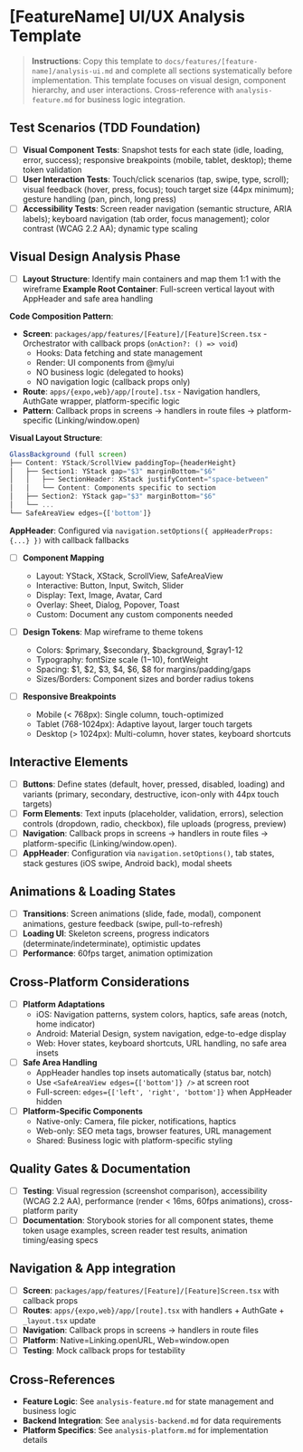 # [FeatureName] UI/UX Analysis Template

> **Instructions**: Copy this template to `docs/features/[feature-name]/analysis-ui.md` and complete all sections systematically before implementation. This template focuses on visual design, component hierarchy, and user interactions. Cross-reference with `analysis-feature.md` for business logic integration.

## Test Scenarios (TDD Foundation)
- [ ] **Visual Component Tests**: Snapshot tests for each state (idle, loading, error, success); responsive breakpoints (mobile, tablet, desktop); theme token validation
- [ ] **User Interaction Tests**: Touch/click scenarios (tap, swipe, type, scroll); visual feedback (hover, press, focus); touch target size (44px minimum); gesture handling (pan, pinch, long press)
- [ ] **Accessibility Tests**: Screen reader navigation (semantic structure, ARIA labels); keyboard navigation (tab order, focus management); color contrast (WCAG 2.2 AA); dynamic type scaling

## Visual Design Analysis Phase
- [ ] **Layout Structure**: Identify main containers and map them 1:1 with the wireframe
**Example Root Container**: Full-screen vertical layout with AppHeader and safe area handling

**Code Composition Pattern**:
- **Screen**: `packages/app/features/[Feature]/[Feature]Screen.tsx` - Orchestrator with callback props (`onAction?: () => void`)
  - Hooks: Data fetching and state management
  - Render: UI components from @my/ui
  - NO business logic (delegated to hooks)
  - NO navigation logic (callback props only)
- **Route**: `apps/{expo,web}/app/[route].tsx` - Navigation handlers, AuthGate wrapper, platform-specific logic
- **Pattern**: Callback props in screens → handlers in route files → platform-specific (Linking/window.open)


**Visual Layout Structure**:
```Typescript
GlassBackground (full screen)
├── Content: YStack/ScrollView paddingTop={headerHeight}
│   ├── Section1: YStack gap="$3" marginBottom="$6"
│   │   ├── SectionHeader: XStack justifyContent="space-between"
│   │   └── Content: Components specific to section
│   ├── Section2: YStack gap="$3" marginBottom="$6"
│   └── ...
└── SafeAreaView edges={['bottom']}
```

**AppHeader**: Configured via `navigation.setOptions({ appHeaderProps: {...} })` with callback fallbacks

- [ ] **Component Mapping**
  - Layout: YStack, XStack, ScrollView, SafeAreaView
  - Interactive: Button, Input, Switch, Slider
  - Display: Text, Image, Avatar, Card
  - Overlay: Sheet, Dialog, Popover, Toast
  - Custom: Document any custom components needed

- [ ] **Design Tokens**: Map wireframe to theme tokens
  - Colors: $primary, $secondary, $background, $gray1-12
  - Typography: fontSize scale ($1-$10), fontWeight
  - Spacing: $1, $2, $3, $4, $6, $8 for margins/padding/gaps
  - Sizes/Borders: Component sizes and border radius tokens

- [ ] **Responsive Breakpoints**
  - Mobile (< 768px): Single column, touch-optimized
  - Tablet (768-1024px): Adaptive layout, larger touch targets
  - Desktop (> 1024px): Multi-column, hover states, keyboard shortcuts

## Interactive Elements
- [ ] **Buttons**: Define states (default, hover, pressed, disabled, loading) and variants (primary, secondary, destructive, icon-only with 44px touch targets)
- [ ] **Form Elements**: Text inputs (placeholder, validation, errors), selection controls (dropdown, radio, checkbox), file uploads (progress, preview)
- [ ] **Navigation**: Callback props in screens → handlers in route files → platform-specific (Linking/window.open).
- [ ] **AppHeader**: Configuration via `navigation.setOptions()`, tab states, stack gestures (iOS swipe, Android back), modal sheets

## Animations & Loading States
- [ ] **Transitions**: Screen animations (slide, fade, modal), component animations, gesture feedback (swipe, pull-to-refresh)
- [ ] **Loading UI**: Skeleton screens, progress indicators (determinate/indeterminate), optimistic updates
- [ ] **Performance**: 60fps target, animation optimization

## Cross-Platform Considerations
- [ ] **Platform Adaptations**
  - iOS: Navigation patterns, system colors, haptics, safe areas (notch, home indicator)
  - Android: Material Design, system navigation, edge-to-edge display
  - Web: Hover states, keyboard shortcuts, URL handling, no safe area insets
- [ ] **Safe Area Handling**
  - AppHeader handles top insets automatically (status bar, notch)
  - Use `<SafeAreaView edges={['bottom']} />` at screen root
  - Full-screen: `edges={['left', 'right', 'bottom']}` when AppHeader hidden
- [ ] **Platform-Specific Components**
  - Native-only: Camera, file picker, notifications, haptics
  - Web-only: SEO meta tags, browser features, URL management
  - Shared: Business logic with platform-specific styling

## Quality Gates & Documentation
- [ ] **Testing**: Visual regression (screenshot comparison), accessibility (WCAG 2.2 AA), performance (render < 16ms, 60fps animations), cross-platform parity
- [ ] **Documentation**: Storybook stories for all component states, theme token usage examples, screen reader test results, animation timing/easing specs

## Navigation & App integration
- [ ] **Screen**: `packages/app/features/[Feature]/[Feature]Screen.tsx` with callback props
- [ ] **Routes**: `apps/{expo,web}/app/[route].tsx` with handlers + AuthGate + `_layout.tsx` update
- [ ] **Navigation**: Callback props in screens → handlers in route files
- [ ] **Platform**: Native=Linking.openURL, Web=window.open
- [ ] **Testing**: Mock callback props for testability

## Cross-References
- **Feature Logic**: See `analysis-feature.md` for state management and business logic
- **Backend Integration**: See `analysis-backend.md` for data requirements
- **Platform Specifics**: See `analysis-platform.md` for implementation details
